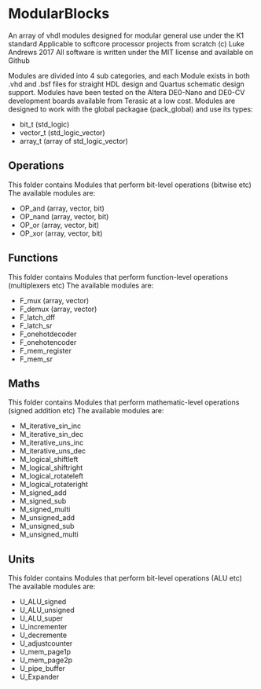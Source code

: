 # ModularBlocks
An array of vhdl modules designed for modular general use under the K1 standard 
Applicable to softcore processor projects from scratch
(c) Luke Andrews 2017
All software is written under the MIT license and available on Github

Modules are divided into 4 sub categories, and each Module exists in both .vhd and .bsf files for straight HDL design and Quartus schematic design support. Modules have been tested on the Altera DE0-Nano and DE0-CV development boards available from Terasic at a low cost.
Modules are designed to work with the global packagae (pack_global) and use its types:
+ bit_t (std_logic)
+ vector_t (std_logic_vector)
+ array_t (array of std_logic_vector)

## Operations
This folder contains Modules that perform bit-level operations (bitwise etc)
The available modules are:
- OP_and (array, vector, bit)
- OP_nand (array, vector, bit)
- OP_or (array, vector, bit)
- OP_xor (array, vector, bit)

## Functions
This folder contains Modules that perform function-level operations (multiplexers etc)
The available modules are:
- F_mux (array, vector)
- F_demux (array, vector)
- F_latch_dff
- F_latch_sr
- F_onehotdecoder
- F_onehotencoder
- F_mem_register
- F_mem_sr

## Maths
This folder contains Modules that perform mathematic-level operations (signed addition etc)
The available modules are:
- M_iterative_sin_inc
- M_iterative_sin_dec
- M_iterative_uns_inc
- M_iterative_uns_dec
- M_logical_shiftleft
- M_logical_shiftright
- M_logical_rotateleft
- M_logical_rotateright
- M_signed_add
- M_signed_sub
- M_signed_multi
- M_unsigned_add
- M_unsigned_sub
- M_unsigned_multi


## Units
This folder contains Modules that perform bit-level operations (ALU etc)
The available modules are:
- U_ALU_signed
- U_ALU_unsigned
- U_ALU_super
- U_incrementer
- U_decremente
- U_adjustcounter
- U_mem_page1p
- U_mem_page2p
- U_pipe_buffer
- U_Expander
